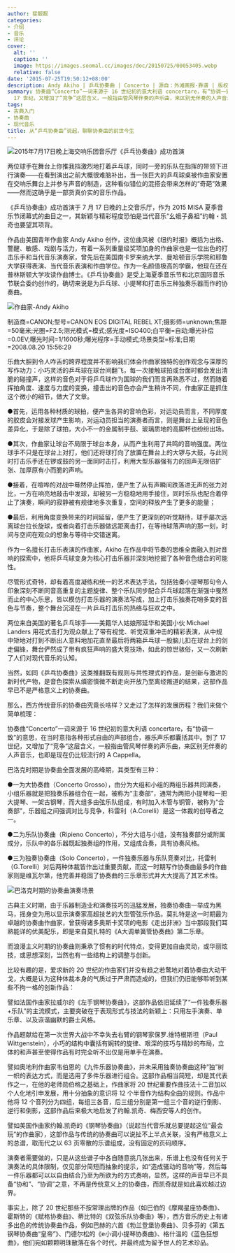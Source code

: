 ```yaml
---
author: 斐靓靓
categories:
- 介绍
- 音乐
- 评论
cover:
  alt: ''
  caption: ''
  image: https://images.soomal.cc/images/doc/20150725/00053405.webp
  relative: false
date: '2015-07-25T19:50:12+08:00'
description: Andy Akiho | 乒乓协奏曲 | Concerto | 源自：外滩画报-靠谱 | 版权：转载 |  平均/总评分：09.80/98
summary: 协奏曲“Concerto”一词来源于 16 世纪初的意大利语 concertare，有“协调一致”的意思，在当时意指各种形式自由的声部组合，器乐声乐都囊括其中。到了
  17 世纪，又增加了“竞争”这层含义，一般指由管风琴伴奏的声乐曲，来区别无伴奏的人声音乐，也即是现在仍比较流行的 A Cappella……
tags:
- 古典入门
- 协奏曲
- 现代音乐
title: 从“乒乓协奏曲”说起，聊聊协奏曲的前世今生
---
```


![2015年7月17日晚上海交响乐团音乐厅《乒乓协奏曲》成功首演](https://images.soomal.cc/images/doc/20150725/00053401_01.webp)





两位球手在舞台上你推我挡激烈地打着乒乓球，同时一旁的乐队在指挥的带领下进行演奏――在看到演出之前大概很难脑补出，当一张巨大的乒乓球桌被作曲家安置在交响乐舞台上并参与声音的制造，这种看似错位的混搭会带来怎样的“奇葩”效果――然而这确乎是一部货真价实的音乐作品。

《乒乓协奏曲》成功首演于 7 月 17 日晚的上交音乐厅，作为 2015 MISA 夏季音乐节闭幕式的曲目之一，其新颖与精彩程度恐怕是当代音乐“幺蛾子鼻祖”约翰・凯奇也要望其项背。

作品由美国青年作曲家 Andy Akiho 创作，这位曲风被《纽约时报》概括为出格、警醒、敏感、戏剧与活力，有着一系列重量级奖项加身的作曲家也是一位出色的打击乐手和当代音乐演奏家，曾先后在美国南卡罗来纳大学、曼哈顿音乐学院和耶鲁大学获得表演、当代音乐表演和作曲学位。作为一名颜值极高的学霸，他现在还在普林斯顿大学攻读作曲博士。《乒乓协奏曲》是受上海夏季音乐节和北京国际音乐节联合委约创作的，确切来说是为乒乓球、小提琴和打击乐三种独奏乐器而作的协奏曲。

![作曲家-Andy Akiho](https://images.soomal.cc/images/doc/20150725/00053402.webp)

制造商=CANON;型号=CANON EOS DIGITAL REBEL XT;摄影师=unknown;焦距=50毫米;光圈=F2.5;测光模式=模式;感光度=ISO400;白平衡=自动;曝光补偿=0.0EV;曝光时间=1/1600秒;曝光程序=手动模式;场景类型=标准;日期=2008.08.20 15:56:29



乐曲大胆到令人咋舌的跨界程度并不影响我们体会作曲家独特的创作观念与深厚的写作功力：小巧灵活的乒乓球在球台间翻飞，每一次接触球拍或台面时都会发出清脆的碰撞声，这样的音色对于将乒乓球作为国球的我们而言再熟悉不过，然而随着挥拍角度、速度与力度的变换，撞击出的音色亦会产生稍许不同，作曲家正是抓住这个微小的细节，做大了文章。

●首先，运用各种材质的球拍，便产生各异的音响色彩，对运动员而言，不同厚度的胶皮会对接发球产生影响，对运动员担当的演奏者而言，则是舞台上呈现的音色差异化，于是除了球拍，大小不一的金属制手鼓、玻璃质地的高脚杯也纷纷出场。

●其次，作曲家让球台不局限于球台本身，从而产生利用了共鸣的音响强度。两位球手不只是在球台上对打，他们还将球打向了放置在舞台上的大锣与大鼓，与此同时打击乐手还在锣或鼓的另一面同时击打，利用大型乐器强有力的回声无限倍扩张、加厚原有小而脆的声响。

●接着，在喧哗的对战中蓦然停止挥拍，便产生了从有声瞬间跌落进无声的张力对比，一方在响亮地敲击中发球，却被另一方稳稳地用手接住，同时乐队也配合着停止了演奏，瞬间的寂静被有规律地多次重复，空间的释放产生了更多的能量；

●最后，利用角度变换带来的时间延留，便产生了更深刻的听觉期待，球手屡次远离球台拉长旋球，或者向着打击乐器做远距离击打，在等待球落声响的那一刻，时间与空间在观众的想象与等待中交错迷离。

作为一名擅长打击乐表演的作曲家，Akiho 在作品中将节奏的思维全面融入到对音响的探索中，他将乒乓球变身为核心打击乐器并深刻地挖掘了各种音色组合的可能性。

尽管形式奇特，却有着高度凝练和统一的艺术表达手法，包括独奏小提琴那句令人印象深刻不断同音高重复的主题旋律、整个乐队同步配合乒乓球起落在渐强中戛然而止的中心乐思，皆以模仿打击乐器的演奏法写成，加上打击乐独奏花哨多变的音色与节奏，整个舞台沉浸在一片乒乓打击乐的热络与狂欢之中。

两位来自美国的著名乒乓球手――美籍华人姑娘邢延华和美国小伙 Michael Landers 用花式击打为观众献上了带有视觉、听觉双重冲击的精彩表演，从中规中矩地对打到不断出人意料地加花直至最后将两箱乒乓球一股脑儿扣在球台上的剑走偏锋，舞台俨然成了带有疯狂声响的盛大竞技场，如此的惊世骇俗，又一次刷新了人们对现代音乐的认知。

当然，如同《乒乓协奏曲》这类推翻既有规则与共性理式的作品，是创新与激进的新时代产物，是音色探索从缜密慎微不断走向开放乃至离经叛道的结果，这部作品早已不是严格意义上的协奏曲。

那么，西方传统音乐的协奏曲究竟长啥样？又走过了怎样的发展历程？我们来做个简单梳理：

协奏曲“Concerto”一词来源于 16 世纪初的意大利语 concertare，有“协调一致”的意思，在当时意指各种形式自由的声部组合，器乐声乐都囊括其中。到了 17 世纪，又增加了“竞争”这层含义，一般指由管风琴伴奏的声乐曲，来区别无伴奏的人声音乐，也即是现在仍比较流行的 A Cappella。

巴洛克时期是协奏曲全面发展的高峰期，其类型有三种：

●一为大协奏曲（Concerto Grosso），由分为大组和小组的两组乐器共同演奏，小组乐器就是把独奏乐器组合在一起，被称为“主奏部”，通常为两把小提琴和一把大提琴、一架古钢琴，而大组多由弦乐队组成，有时加入木管与铜管，被称为“合奏部”，乐器组之间强调对比与竞争，科雷利（A.Corelli）是这一体裁的创导者之一。

●二为乐队协奏曲（Ripieno Concerto），不分大组与小组，没有独奏部分或附属成分，乐队中的各乐器既起独奏组的作用，又组成合奏，具有协奏风格。

●三为独奏协奏曲（Solo Concerto），一件独奏乐器与乐队竞奏对比，托雷利（G.Torelli）对后两种体裁皆作出过重要贡献，而这一时期写作协奏曲最多的作曲家则是维瓦尔第，他完善并稳固了协奏曲的三乐章形式并大大提高了其艺术性。

![巴洛克时期的协奏曲演奏场景](https://images.soomal.cc/images/doc/20150725/00053403.webp)





古典主义时期，由于乐器制造业和演奏技巧的迅猛发展，独奏协奏曲一举成为黑马，摇身变为用以显示演奏家高超技艺的大型管弦乐作品。莫扎特是这一时期最为卓越的协奏曲作曲家，曾获得诸多奥斯卡奖项的电影《走出非洲》当中那段我们耳熟能详的优美配乐，即是来自莫扎特的《A大调单簧管协奏曲》第二乐章。

而浪漫主义时期的协奏曲则秉承了惯有的时代特点，变得更加自由灵动，或华丽炫技，或思想深刻，当然也有一些结构上的调整与创新。

比较有趣的是，爱求新的 20 世纪的作曲家们并没有趋之若鹜地对着协奏曲大动干戈，大概是认为这种体裁本身的气质过于严肃而造成的，但我们仍旧能够聆听到某些不拘一格的创新作品：

譬如法国作曲家拉威尔的《左手钢琴协奏曲》，这部作品依旧延续了“一件独奏乐器+乐队”的主流模式，主要突破在于表现形式与技法的新颖上：只用左手演奏、单乐章、以及诙谐幽默的爵士风格。

作品题献给在第一次世界大战中不幸失去右臂的钢琴家保罗.维特根斯坦（Paul Wittgenstein），小巧的结构中囊括有婉转的旋律、艰深的技巧与精妙的布局，立体的和声甚至使得作品有时完全听不出仅是用单手在演奏。

譬如奥地利作曲家韦伯恩的《九件乐器协奏曲》，并未采用独奏协奏曲这种“独”树一帜的表达方式，而是选用了多件乐器进行组合。这部作品相当简短，却是其代表作之一，在他的老师勋伯格之基础上，作曲家将 20 世纪重要作曲技法十二音加以个人化地引申发展，用十分抽象的意识将 12 个半音作为结构全曲的规则。作品中他将 12 个音列分为四组，每组三各音，后三组分别是第一组三个音的逆行倒影、逆行和倒影，这部作品后来极大地启发了约翰.凯奇、梅西安等人的创作。

譬如美国作曲家约翰.凯奇的《钢琴协奏曲》（说起当代音乐就总要提起这位“最会玩”的作曲家），这部作品与传统的协奏曲可以说扯不上半点关联，没有严格意义上的总谱，取而代之以 63 页零散的乐谱组成，没有固定的页码顺序。

演奏者需要做的，只是从这些谱子中各自随意挑几张出来，乐谱上也没有任何关于演奏法的具体限制，仅见部分简短而抽象的提示，如“造成骚动的音响”等，然后每一件乐器都可以以自由结合乃至为所欲为的方式奏响，显然，这样的声音早已不具备“协和”、“协调”之意，不再是传统意义上的协奏曲，而凯奇就是如此喜欢越过边界。

事实上，除了 20 世纪那些不按常理出牌的作品（如巴伯的《摩羯星座协奏曲》、霍斯特的《赋格协奏曲》、蒂比特的《双弦乐队协奏曲》等），西方音乐历史上有诸多出色的传统协奏曲作品，例如巴赫的六首《勃兰登堡协奏曲》、贝多芬的《第五钢琴协奏曲“皇帝”》、门德尔松的《e小调小提琴协奏曲》、格什温的《蓝色狂想曲》，他们宛如颗颗明珠散落在各个时代，并最终成为留予世人的艺术珍品。
